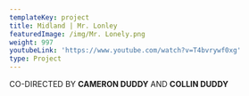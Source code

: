 ```yaml
---
templateKey: project
title: Midland | Mr. Lonley
featuredImage: /img/Mr. Lonely.png
weight: 997
youtubeLink: 'https://www.youtube.com/watch?v=T4bvrywf0xg'
type: Project
---
```

CO-DIRECTED BY **CAMERON DUDDY** AND **COLLIN DUDDY**
